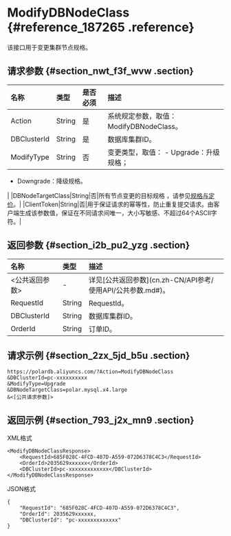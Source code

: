 # ModifyDBNodeClass {#reference_187265 .reference}

该接口用于变更集群节点规格。

## 请求参数 {#section_nwt_f3f_wvw .section}

|名称|类型|是否必须|描述|
|:-|:-|:---|:-|
|Action|String|是|系统规定参数，取值：ModifyDBNodeClass。|
|DBClusterId|String|是|数据库集群ID。|
|ModifyType|String|否|变更类型，取值： -   Upgrade：升级规格；
-   Downgrade：降级规格。

 |
|DBNodeTargetClass|String|否|所有节点变更的目标规格 ，请参见[规格与定价](../../../../cn.zh-CN/产品简介/规格与定价.md#)。|
|ClientToken|String|否|用于保证请求的幂等性，防止重复提交请求。由客户端生成该参数值，保证在不同请求间唯一，大小写敏感、不超过64个ASCII字符。|

## 返回参数 {#section_i2b_pu2_yzg .section}

|名称|类型|描述|
|:-|:-|:-|
|<公共返回参数\>|-|详见[公共返回参数](cn.zh-CN/API参考/ 使用API/公共参数.md#)。|
|RequestId|String|RequestId。|
|DBClusterId|String|数据库集群ID。|
|OrderId|String|订单ID。|

## 请求示例 {#section_2zx_5jd_b5u .section}

```
https://polardb.aliyuncs.com/?Action=ModifyDBNodeClass
&DBClusterId=pc-xxxxxxxxxx
&ModifyType=Upgrade
&DBNodeTargetClass=polar.mysql.x4.large
&<[公共请求参数]>
```

## 返回示例 {#section_793_j2x_mn9 .section}

XML格式

```
<ModifyDBNodeClassResponse>  
	<RequestId>685F028C-4FCD-407D-A559-072D6378C4C3</RequestId>
	<OrderId>2035629xxxxxx</OrderId>
	<DBClusterId>pc-xxxxxxxxxxxxx</DBClusterId>
</ModifyDBNodeClassResponse>
```

JSON格式

```
{
	"RequestId": "685F028C-4FCD-407D-A559-072D6378C4C3",
	"OrderId": 2035629xxxxxx,
	"DBClusterId": "pc-xxxxxxxxxxxxx"
}
```


